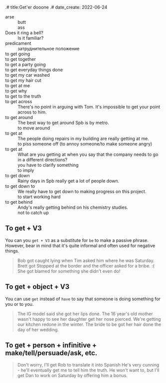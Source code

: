 .# title:Get'er dooone
.# date_create: 2022-06-24

<dl>
<dt>arse
<dd>butt
<dd>ass

<dt>Does it ring a bell?
<dd>Is it familiar?

<dt>predicament
<dd>затруднительное положение

<dt>to get going

<dt>to get together

<dt> to get a party going

<dt>to get everyday things done

<dt>to get my car washed

<dt>to get my hair cut

<dt>to get at me

<dt>to get why

<dt>to get to the truth

<dt>to get across
<dd>There's no point in arguing with Tom. It's impossible to get your point across to him.

<dt>to get around
<dd>The best way to get around Spb is by metro.
<dd>to move around

<dt>to get at
<dd>The people doing repairs in my building are really getting at me.
<dd>to piss someone off (to annoy someone/to make someone angry)

<dt>to get at
<dd>What are you getting at when you say that the company needs to go in a different directions?
<dd>you have to clarify something
<dd>to imply

<dt>to get down
<dd>Rainy days in Spb really get a lot of people down.

<dt>to get down to
<dd>We really have to get down to making progress on this project.
<dd>to start working hard 

<dt>to get behind
<dd>Andy's really getting behind on his chemistry studies.
<dd>not to catch up

</dl>


## To get + V3

You can you `get + V3` as a substitute for `be` to make a passive phrase. However, bear in mind that it's quite informal and often used for negative things.

> Bob got caught lying when Tim asked him where he was Saturday.
> Brett got Stopped at the border and the officer asked for a bribe. :(
> She got blamed for something she didn't even do!

## To get + object + V3

You can use `get` instead of `have` to say that someone is doing something for you or to you.

> The IG model said she got her lips done.
> The 16 year's old mother wasn't happy to see her daughter get her nose pierced.
> We're getting our kitchen redone in the winter.
> The bride to be got her hair done the day of her wedding.

## To get + person + infinitive + make/tell/persuade/ask, etc.

> Don't worry, I'll get Rob to translate it into Spanish
> He's very cunning - he'll eventually get me to tell him the truth.
> He won't want to, but I'll get Dan to work on Saturday by offering him a bonus.
